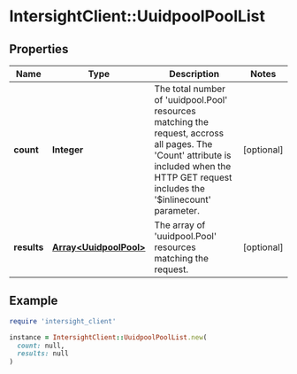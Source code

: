 # IntersightClient::UuidpoolPoolList

## Properties

| Name | Type | Description | Notes |
| ---- | ---- | ----------- | ----- |
| **count** | **Integer** | The total number of &#39;uuidpool.Pool&#39; resources matching the request, accross all pages. The &#39;Count&#39; attribute is included when the HTTP GET request includes the &#39;$inlinecount&#39; parameter. | [optional] |
| **results** | [**Array&lt;UuidpoolPool&gt;**](UuidpoolPool.md) | The array of &#39;uuidpool.Pool&#39; resources matching the request. | [optional] |

## Example

```ruby
require 'intersight_client'

instance = IntersightClient::UuidpoolPoolList.new(
  count: null,
  results: null
)
```


